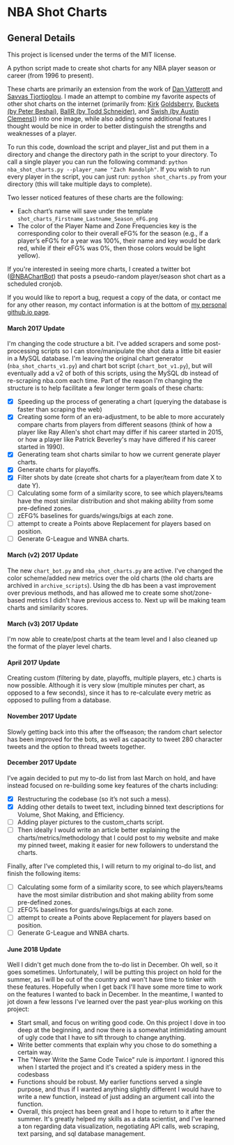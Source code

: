 # NBA Shot Charts

## General Details
This project is licensed under the terms of the MIT license.

A python script made to create shot charts for any NBA player season or career (from 1996 to present).

These charts are primarily an extension from the work of [Dan Vatterott](http://www.danvatterott.com/) and [Savvas Tjortjoglou](http://www.savvastjortjoglou.com). I made an attempt to combine my favorite aspects of other shot charts on the internet (primarily from: [Kirk](https://www.instagram.com/kirkgoldsberry/) [Goldsberry](https://fivethirtyeight.com/contributors/kirk-goldsberry/), [Buckets (by Peter Beshai)](http://buckets.peterbeshai.com/app/#/playerView/201935_2015), [BallR (by Todd Schneider)](http://toddwschneider.com/posts/ballr-interactive-nba-shot-charts-with-r-and-shiny/), and [Swish (by Austin Clemens)](http://www.austinclemens.com/shotcharts/)) into one image, while also adding some additional features I thought would be nice in order to better distinguish the strengths and weaknesses of a player.

To run this code, download the script and player_list and put them in a directory and change the directory path in the script to your directory. To call a single player you can run the following command: `python nba_shot_charts.py --player_name "Zach Randolph"`. If you wish to run every player in the script, you can just run: `python shot_charts.py` from your directory (this will take multiple days to complete). 

Two lesser noticed features of these charts are the following:
* Each chart’s name will save under the template `shot_charts_Firstname_Lastname_Season_eFG.png`
* The color of the Player Name and Zone Frequencies key is the corresponding color to their overall eFG% for the season (e.g., if a player’s eFG% for a year was 100%, their name and key would be dark red, while if their eFG% was 0%, then those colors would be light yellow).

If you're interested in seeing more charts, I created a twitter bot ([@NBAChartBot](https://twitter.com/NBAChartBot)) that posts a pseudo-random player/season shot chart as a scheduled cronjob.

If you would like to report a bug, request a copy of the data, or contact me for any other reason, my contact information is at the bottom of [my personal github.io page](http://connor-r.github.io/).


#### March 2017 Update
I'm changing the code structure a bit. I've added scrapers and some post-processing scripts so I can store/manipulate the shot data a little bit easier in a MySQL database. I'm leaving the original chart generator (`nba_shot_charts_v1.py`) and chart bot script (`chart_bot_v1.py`), but will eventually add a v2 of both of this scripts, using the MySQL db instead of re-scraping nba.com each time. Part of the reason I'm changing the structure is to help facilitate a few longer term goals of these charts:
- [x] Speeding up the process of generating a chart (querying the database is faster than scraping the web)
- [x] Creating some form of an era-adjustment, to be able to more accurately compare charts from players from different seasons (think of how a player like Ray Allen's shot chart may differ if his career started in 2015, or how a player like Patrick Beverley's may have differed if his career started in 1990).
- [x] Generating team shot charts similar to how we current generate player charts.
- [x] Generate charts for playoffs.
- [x] Filter shots by date (create shot charts for a player/team from date X to date Y).
- [ ] Calculating some form of a similarity score, to see which players/teams have the most similar distribution and shot making ability from some pre-defined zones.
- [ ] zEFG% baselines for guards/wings/bigs at each zone.
- [ ] attempt to create a Points above Replacement for players based on position.
- [ ] Generate G-League and WNBA charts.

#### March (v2) 2017 Update
The new `chart_bot.py` and `nba_shot_charts.py` are active. I've changed the color scheme/added new metrics over the old charts (the old charts are archived in `archive_scripts`). Using the db has been a vast improvement over previous methods, and has allowed me to create some shot/zone-based metrics I didn't have previous access to. Next up will be making team charts and similarity scores.

#### March (v3) 2017 Update
I'm now able to create/post charts at the team level and I also cleaned up the format of the player level charts. 

#### April 2017 Update
Creating custom (filtering by date, playoffs, multiple players, etc.) charts is now possible. Although it is very slow (multiple minutes per chart, as opposed to a few seconds), since it has to re-calculate every metric as opposed to pulling from a database.

#### November 2017 Update
Slowly getting back into this after the offseason; the random chart selector has been improved for the bots, as well as capacity to tweet 280 character tweets and the option to thread tweets together.

#### December 2017 Update
I’ve again decided to put my to-do list from last March on hold, and have instead focused on re-building some key features of the charts including:
- [x] Restructuring the codebase (so it’s not such a mess).
- [x] Adding other details to tweet text, including binned text descriptions for Volume, Shot Making, and Efficiency.
- [ ] Adding player pictures to the custom_charts script.
- [ ] Then ideally I would write an article better explaining the charts/metrics/methodology that I could post to my website and make my pinned tweet, making it easier for new followers to understand the charts.

Finally, after I’ve completed this, I will return to my original to-do list, and finish the following items:
- [ ] Calculating some form of a similarity score, to see which players/teams have the most similar distribution and shot making ability from some pre-defined zones.
- [ ] zEFG% baselines for guards/wings/bigs at each zone.
- [ ] attempt to create a Points above Replacement for players based on position.
- [ ] Generate G-League and WNBA charts.

#### June 2018 Update
Well I didn't get much done from the to-do list in December. Oh well, so it goes sometimes. Unfortunately, I will be putting this project on hold for the summer, as I will be out of the country and won't have time to tinker with these features. Hopefully when I get back I'll have some more time to work on the features I wanted to back in December. In the meantime, I wanted to jot down a few lessons I've learned over the past year-plus working on this project:
- Start small, and focus on writing good code. On this project I dove in too deep at the beginning, and now there is a somewhat intimidating amount of ugly code that I have to sift through to change anything.
- Write better comments that explain why you chose to do something a certain way.
- The "Never Write the Same Code Twice" rule is *important*. I ignored this when I started the project and it's created a spidery mess in the codesbass
- Functions should be robust. My earlier functions served a single purpose, and thus if I wanted anything slightly different I would have to write a new function, instead of just adding an argument call into the function.
- Overall, this project has been great and I hope to return to it after the summer. It's greatly helped my skills as a data scientist, and I've learned a ton regarding data visualization, negotiating API calls, web scraping, text parsing, and sql database management.